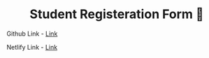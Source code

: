 <h1 align="center">Student Registeration Form  📝</h1>

Github Link - <a href="https://github.com/msaini0r/todo-app">Link</a>

Netlify Link - <a href="https://cheerful-salmiakki-75fd2b.netlify.app">Link</a>